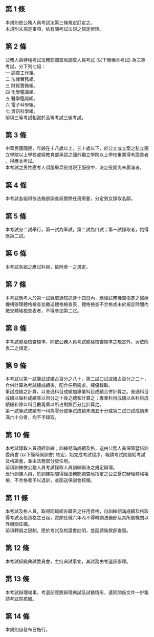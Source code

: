 第 1 條
-------
本規則依公務人員考試法第三條規定訂定之。  
本規則未規定事項，依有關考試法規之規定辦理。

第 2 條
-------
公務人員特種考試法務部調查局調查人員考試 (以下簡稱本考試) 為三等  
考試，分下列七組：  
一  調查工作組。  
二  法律實務組。  
三  財經實務組。  
四  化學鑑識組。  
五  醫學鑑識組。  
六  電子科學組。  
七  資訊科學組。  
前項三等考試相當於高等考試三級考試。

第 3 條
-------
中華民國國民，年齡在十八歲以上，三十歲以下，於公立或立案之私立獨  
立學院以上學校或經教育部承認之國外獨立學院以上學校畢業得有證書者  
，得應本考試。  
本考試之男性應考人須服畢兵役或現正服役中，法定役期尚未屆滿者。

第 4 條
-------
本考試各組得依法務部調查局實際任用需要，分定男女錄取名額。

第 5 條
-------
本考試分二試舉行，第一試為筆試，第二試為口試；第一試錄取者，始得  
應第二試。

第 6 條
-------
本考試各組之應試科目，依附表一之規定。

第 7 條
-------
本考試應考人於第一試錄取通知送達十四日內，應經試務機關指定之醫療  
機構辦理體格檢查並繳送體格檢查表，體格檢查不合格或未於規定時間內  
繳交體格檢查表者，不得參加第二試。

第 8 條
-------
本考試體格檢查標準，除依公務人員考試體格檢查標準之規定外，另依附  
表二之規定。

第 9 條
-------
本考試以第一試筆試成績占百分之八十，第二試口試成績占百分之二十，  
合併計算為考試總成績後，配合任用需求，擇優錄取。  
筆試成績之計算，以普通科目成績加專業科目成績合併計算之。普通科目  
成績以每科成績乘以百分之十後之總和計算之；專業科目成績以各科目成  
績總和除以科目數再乘以所占剩餘百分比計算之。  
第一試筆試成績有一科為零分或筆試成績未滿五十分或第二試口試成績未  
滿六十分者，均不予錄取。

第 10 條
--------
本考試錄取人員須經訓練；訓練期滿成績及格，送由公務人員保障暨培訓  
委員會 (以下簡稱保訓會) 核定，始完成考試程序，報請考試院發給考試  
及格證書，並由法務部分發任用。  
前項訓練依公務人員考試錄取人員訓練辦法之規定辦理。  
應行訓練人員，於訓練期間得經法務部調查局指定之公立醫院辦理體格複  
檢，不合格者予以退訓，並函送保訓會核備。

第 11 條
--------
本考試及格人員，取得同職組各職系之任用資格，自訓練期滿成績及格取  
得考試及格資格之日起，實際任職六年內不得轉調法務部及其所屬機關以  
外機關任職。  
前項轉調之限制，應於考試及格證書註明，並函請銓敘部查照。

第 12 條
--------
本考試組織典試委員會，主持典試事宜，其試務由考選部辦理。

第 13 條
--------
本考試辦理竣事，考選部應將辦理典試及試務情形，連同關係文件一併報  
請考試院核備。

第 14 條
--------
本規則自發布日施行。

